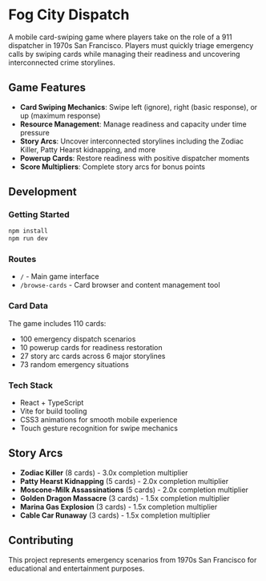 # Fog City Dispatch

A mobile card-swiping game where players take on the role of a 911 dispatcher in 1970s San Francisco. Players must quickly triage emergency calls by swiping cards while managing their readiness and uncovering interconnected crime storylines.

## Game Features

- **Card Swiping Mechanics**: Swipe left (ignore), right (basic response), or up (maximum response)
- **Resource Management**: Manage readiness and capacity under time pressure
- **Story Arcs**: Uncover interconnected storylines including the Zodiac Killer, Patty Hearst kidnapping, and more
- **Powerup Cards**: Restore readiness with positive dispatcher moments
- **Score Multipliers**: Complete story arcs for bonus points

## Development

### Getting Started

```bash
npm install
npm run dev
```

### Routes

- `/` - Main game interface
- `/browse-cards` - Card browser and content management tool

### Card Data

The game includes 110 cards:
- 100 emergency dispatch scenarios
- 10 powerup cards for readiness restoration
- 27 story arc cards across 6 major storylines
- 73 random emergency situations

### Tech Stack

- React + TypeScript
- Vite for build tooling
- CSS3 animations for smooth mobile experience
- Touch gesture recognition for swipe mechanics

## Story Arcs

- **Zodiac Killer** (8 cards) - 3.0x completion multiplier
- **Patty Hearst Kidnapping** (5 cards) - 2.0x completion multiplier  
- **Moscone-Milk Assassinations** (5 cards) - 2.0x completion multiplier
- **Golden Dragon Massacre** (3 cards) - 1.5x completion multiplier
- **Marina Gas Explosion** (3 cards) - 1.5x completion multiplier
- **Cable Car Runaway** (3 cards) - 1.5x completion multiplier

## Contributing

This project represents emergency scenarios from 1970s San Francisco for educational and entertainment purposes.